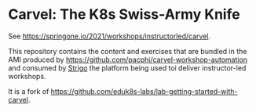 # Carvel: The K8s Swiss-Army Knife

See https://springone.io/2021/workshops/instructorled/carvel.

This repository contains the content and exercises that are bundled in the AMI produced by https://github.com/pacphi/carvel-workshop-automation and consumed by [Strigo](https://strigo.io) the platform being used toi deliver instructor-led workshops.

It is a fork of https://github.com/eduk8s-labs/lab-getting-started-with-carvel.
